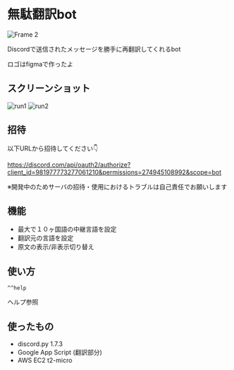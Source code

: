 # 無駄翻訳bot

![Frame 2](https://user-images.githubusercontent.com/65887771/171993445-42c0909b-fd47-4283-b719-16b94dd7838c.png)

Discordで送信されたメッセージを勝手に再翻訳してくれるbot

ロゴはfigmaで作ったよ

## スクリーンショット

![run1](https://user-images.githubusercontent.com/65887771/173186564-16d1a0bb-99e9-4d47-92ab-a712959ef8a3.png)
![run2](https://user-images.githubusercontent.com/65887771/173186547-e5e523d1-7058-4dc1-9bd2-349a590ddc16.png)


## 招待

以下URLから招待してください👇

https://discord.com/api/oauth2/authorize?client_id=981977773277061210&permissions=274945108992&scope=bot

※開発中のためサーバの招待・使用におけるトラブルは自己責任でお願いします

## 機能

- 最大で１０ヶ国語の中継言語を設定
- 翻訳元の言語を設定
- 原文の表示/非表示切り替え

## 使い方

```^^help```

ヘルプ参照

## 使ったもの

- discord.py 1.7.3
- Google App Script (翻訳部分)
- AWS EC2 t2-micro

